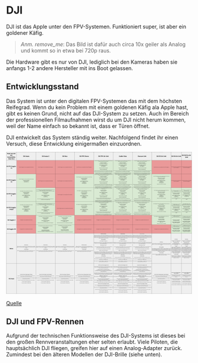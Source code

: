 # DJI

DJI ist das Apple unter den FPV-Systemen. Funktioniert super, ist aber ein goldener Käfig.

> *Anm. remove_me*: Das Bild ist dafür auch circa 10x geiler als Analog und kommt so in etwa bei 720p raus.

Die Hardware gibt es nur von DJI, lediglich bei den Kameras haben sie anfangs 1-2 andere Hersteller mit ins Boot gelassen.

## Entwicklungsstand

Das System ist unter den digitalen FPV-Systemen das mit dem höchsten Reifegrad. Wenn du kein Problem mit einem goldenen Käfig ala Apple hast, gibt es keinen Grund, nicht auf das DJI-System zu setzen. Auch im Bereich der professionellen Filmaufnahmen wirst du um DJI nicht herum kommen, weil der Name einfach so bekannt ist, dass er Türen öffnet.

DJI entwickelt das System ständig weiter. Nachfolgend findet ihr einen Versuch, diese Entwicklung einigermaßen einzuordnen.

<a href="/img/DJI/dji_mads_tech_compatibility_chart.png" data-lightbox="mads-tech-dji-compatibility-chart" data-title="Mad's Tech DJI compatibility chart"><img src="/img/DJI/dji_mads_tech_compatibility_chart.png" alt="Mad's Tech DJI compatibility chart"></a>

[Quelle](https://fpvwiki.co.uk/dji-fpv-goggles-drones-and-air-unit-compatibility-chart)

## DJI und FPV-Rennen

Aufgrund der technischen Funktionsweise des DJI-Systems ist dieses bei den großen Rennveranstaltungen eher selten erlaubt. Viele Piloten, die hauptsächlich DJI fliegen, greifen hier auf einen Analog-Adapter zurück. Zumindest bei den älteren Modellen der DJI-Brille (siehe unten).
